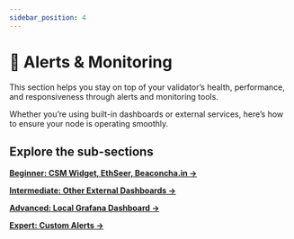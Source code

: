 ```yaml
---
sidebar_position: 4
---
```


# 🚨 Alerts & Monitoring

This section helps you stay on top of your validator’s health, performance, and responsiveness through alerts and monitoring tools.

Whether you’re using built-in dashboards or external services, here’s how to ensure your node is operating smoothly.

## Explore the sub-sections

[**Beginner: CSM Widget, EthSeer, Beaconcha.in →**](./beginner-csm-widget-ethseer-beaconcha.in)

[**Intermediate: Other External Dashboards →**](./intermediate-other-external-dashboards)

[**Advanced: Local Grafana Dashboard →**](./advanced-local-grafana-dashboard)

[**Expert: Custom Alerts →**](./expert-custom-alerts)